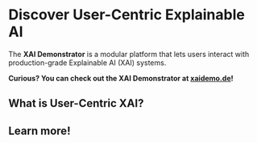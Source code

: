 # Discover User-Centric Explainable AI

The **XAI Demonstrator** is a modular platform that lets users interact with production-grade Explainable AI (XAI) systems.

**Curious? You can check out the XAI Demonstrator at [xaidemo.de](https://test.xaidemo.de)!**

## What is User-Centric XAI?

## Learn more!

